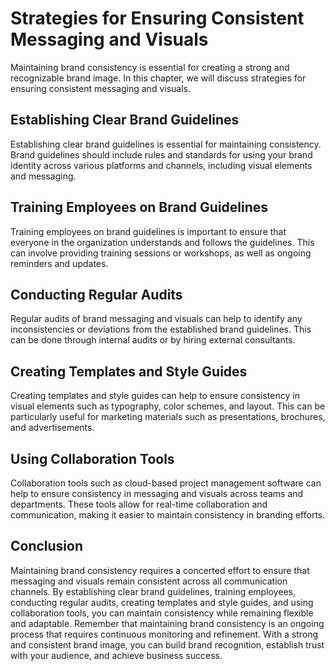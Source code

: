 # Strategies for Ensuring Consistent Messaging and Visuals

Maintaining brand consistency is essential for creating a strong and recognizable brand image. In this chapter, we will discuss strategies for ensuring consistent messaging and visuals.

Establishing Clear Brand Guidelines
-----------------------------------

Establishing clear brand guidelines is essential for maintaining consistency. Brand guidelines should include rules and standards for using your brand identity across various platforms and channels, including visual elements and messaging.

Training Employees on Brand Guidelines
--------------------------------------

Training employees on brand guidelines is important to ensure that everyone in the organization understands and follows the guidelines. This can involve providing training sessions or workshops, as well as ongoing reminders and updates.

Conducting Regular Audits
-------------------------

Regular audits of brand messaging and visuals can help to identify any inconsistencies or deviations from the established brand guidelines. This can be done through internal audits or by hiring external consultants.

Creating Templates and Style Guides
-----------------------------------

Creating templates and style guides can help to ensure consistency in visual elements such as typography, color schemes, and layout. This can be particularly useful for marketing materials such as presentations, brochures, and advertisements.

Using Collaboration Tools
-------------------------

Collaboration tools such as cloud-based project management software can help to ensure consistency in messaging and visuals across teams and departments. These tools allow for real-time collaboration and communication, making it easier to maintain consistency in branding efforts.

Conclusion
----------

Maintaining brand consistency requires a concerted effort to ensure that messaging and visuals remain consistent across all communication channels. By establishing clear brand guidelines, training employees, conducting regular audits, creating templates and style guides, and using collaboration tools, you can maintain consistency while remaining flexible and adaptable. Remember that maintaining brand consistency is an ongoing process that requires continuous monitoring and refinement. With a strong and consistent brand image, you can build brand recognition, establish trust with your audience, and achieve business success.
